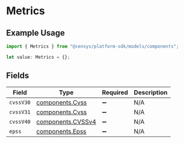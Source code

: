 # Metrics

## Example Usage

```typescript
import { Metrics } from "@censys/platform-sdk/models/components";

let value: Metrics = {};
```

## Fields

| Field                                                  | Type                                                   | Required                                               | Description                                            |
| ------------------------------------------------------ | ------------------------------------------------------ | ------------------------------------------------------ | ------------------------------------------------------ |
| `cvssV30`                                              | [components.Cvss](../../models/components/cvss.md)     | :heavy_minus_sign:                                     | N/A                                                    |
| `cvssV31`                                              | [components.Cvss](../../models/components/cvss.md)     | :heavy_minus_sign:                                     | N/A                                                    |
| `cvssV40`                                              | [components.CVSSv4](../../models/components/cvssv4.md) | :heavy_minus_sign:                                     | N/A                                                    |
| `epss`                                                 | [components.Epss](../../models/components/epss.md)     | :heavy_minus_sign:                                     | N/A                                                    |
